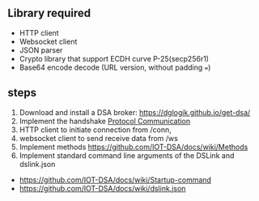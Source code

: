 ## Library required
 * HTTP client 
 * Websocket client
 * JSON parser
 * Crypto library that support ECDH curve P-25(secp256r1)
 * Base64 encode decode (URL version, without padding `=`)

## steps
 1. Download and install a DSA broker: https://dglogik.github.io/get-dsa/
 1. Implement the handshake [Protocol Communication](Protocol%20Communication)
   1. HTTP client to initiate connection from /conn, 
   2. websocket client to send receive data from /ws
 1. Implement methods https://github.com/IOT-DSA/docs/wiki/Methods
 1. Implement standard command line arguments of the DSLink and dslink.json
   * https://github.com/IOT-DSA/docs/wiki/Startup-command
   * https://github.com/IOT-DSA/docs/wiki/dslink.json  